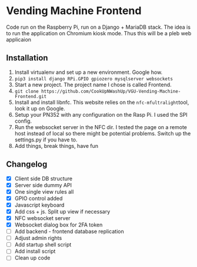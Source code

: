 # Vending Machine Frontend

Code run on the Raspberry Pi, run on a Django + MariaDB stack. The idea is to run the application on Chromium kiosk mode. Thus this will be a pleb web applicaion

## Installation
1. Install virtualenv and set up a new environment. Google how.
1. ```pip3 install django RPi.GPIO gpiozero mysqlserver websockets```
1. Start a new project. The project name I chose is called Frontend. 
1. ```git clone https://github.com/CookUpNWashUp/VGU-Vending-Machine-Frontend.git```
1. Install and install libnfc. This website relies on the ```nfc-mfultralight```tool, look it up on Google.
1. Setup your PN352 with any configuration on the Rasp Pi. I used the SPI config.
1. Run the websocket server in the NFC dir. I tested the page on a remote host instead of local so there might be potential problems. Switch up the settings.py if you have to.
1. Add things, break things, have fun

## Changelog
- [x] Client side DB structure
- [x] Server side dummy API
- [x] One single view rules all
- [x] GPIO control added
- [x] Javascript keyboard
- [x] Add css + js. Split up view if necessary
- [x] NFC websocket server
- [x] Websocket dialog box for 2FA token
- [ ] Add backend - frontend database replication
- [ ] Adjust admin rights
- [ ] Add startup shell script
- [ ] Add install script
- [ ] Clean up code
